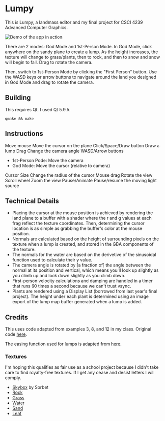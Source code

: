 # Lumpy

This is Lumpy, a landmass editor and my final project for CSCI 4239 Advanced
Computer Graphics.

![Demo of the app in action](https://raw.githubusercontent.com/mrjacobbloom/lumpy/master/demo.gif)

There are 2 modes: God Mode and 1st-Person Mode. In God Mode, click anywhere on
the sandy plane to create a lump. As the height increases, the texture will
change to grass/plants, then to rock, and then to snow and snow will begin to
fall. Drag to rotate the camera.

Then, switch to 1st-Person Mode by clicking the "First Person" button. Use the
WASD keys or arrow buttons to navigate around the land you designed in God Mode
and drag to rotate the camera.

## Building

This requires Qt. I used Qt 5.9.5.

```shell
qmake && make
```

## Instructions

Move mouse                Move the cursor on the plane
Click/Space/Draw button   Draw a lump
Drag                      Change the camera angle
WASD/Arrow buttons
  - 1st-Person Pode:  Move the camera
  - God Mode: Move the cursor (relative to camera)

Cursor Size               Change the radius of the cursor
Mouse drag                Rotate the view
Scroll wheel              Zoom the view
Pause/Animate             Pause/resume the moving light source

## Technical Details

- Placing the cursor at the mouse position is achieved by rendering the land
  plane to a buffer with a shader where the r and g values at each frag reflect
  the texture coordinates. Then, determining the cursor location is as simple as
  grabbing the buffer's color at the mouse position.
- Normals are calculated based on the height of surrounding pixels on the
  texture when a lump is created, and stored in the GBA components of the
  texture.
- The normals for the water are based on the derivetive of the sinusoidal
  function used to calculate their y value.
- The camera angle is rotated by [a fraction of] the angle between the normal at
  its position and vertical, which means you'll look up slightly as you climb up
  and look down slightly as you climb down.
- First-person velocity calculations and damping are handled in a timer that
  runs 60 times a second because we can't trust vsync.
- Plants are rendered using a Display List (borrowed from last year's final
  project). The height under each plant is determined using an image export of
  the lump map buffer generated when a lump is added.

## Credits

This uses code adapted from examples 3, 8, and 12 in my class. Original code
[here](http://www.prinmath.com/csci5229/Sp19/programs/index.html).

The easing function used for
lumps is adapted from [here](https://codepen.io/zadvorsky/pen/qNdrmR).

### Textures

I'm hoping this qualifies as fair use as a school project because I didn't take
care to find royalty-free textures. If I get any cease and desist letters I will
comply.

- [Skybox](http://www.custommapmakers.org/skyboxes.php) by Sorbet
- [Rock](https://texturify.com/stock-photo/mountain-rock057-8916.html)
- [Grass](https://www.textures.com/download/grass0131/38957)
- [Water](https://www.textures.com/preview/waterplain0012/50937)
- [Sand](https://www.textures.com/download/soilbeach0087/32630)
- [Leaf](https://blenderartists.org/t/realistic-grass-attempt/618665/18)